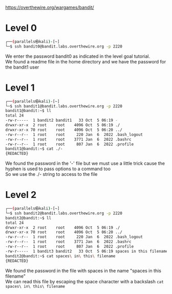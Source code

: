 https://overthewire.org/wargames/bandit/

# Level 0
```bash
┌──(parallels㉿kali)-[~]
└─$ ssh bandit0@bandit.labs.overthewire.org -p 2220
```
We enter the password bandit0 as indicated in the level goal tutorial.\
We found a readme file in the home directory and we have the password for the bandit1 user

# Level 1
```bash
┌──(parallels㉿kali)-[~]
└─$ ssh bandit1@bandit.labs.overthewire.org -p 2220
bandit1@bandit:~$ ll
total 24
-rw-r-----  1 bandit2 bandit1   33 Oct  5 06:19 -
drwxr-xr-x  2 root    root    4096 Oct  5 06:19 ./
drwxr-xr-x 70 root    root    4096 Oct  5 06:20 ../
-rw-r--r--  1 root    root     220 Jan  6  2022 .bash_logout
-rw-r--r--  1 root    root    3771 Jan  6  2022 .bashrc
-rw-r--r--  1 root    root     807 Jan  6  2022 .profile
bandit1@bandit:~$ cat ./-
{REDACTED}
```
We found the password in the '-' file but we must use a little trick cause the hyphen is used to pass options to a command too\
So we use the ./- string to access to the file

# Level 2
```bash
┌──(parallels㉿kali)-[~]
└─$ ssh bandit2@bandit.labs.overthewire.org -p 2220
bandit2@bandit:~$ ll
total 24
drwxr-xr-x  2 root    root    4096 Oct  5 06:19 ./
drwxr-xr-x 70 root    root    4096 Oct  5 06:20 ../
-rw-r--r--  1 root    root     220 Jan  6  2022 .bash_logout
-rw-r--r--  1 root    root    3771 Jan  6  2022 .bashrc
-rw-r--r--  1 root    root     807 Jan  6  2022 .profile
-rw-r-----  1 bandit3 bandit2   33 Oct  5 06:19 spaces in this filename
bandit2@bandit:~$ cat spaces\ in\ this\ filename 
{REDACTED}
```
We found the password in the file with spaces in the name "spaces in this filename"\
We can read this file by escaping the space character with a backslash ```cat spaces\ in\ this\ filename```
